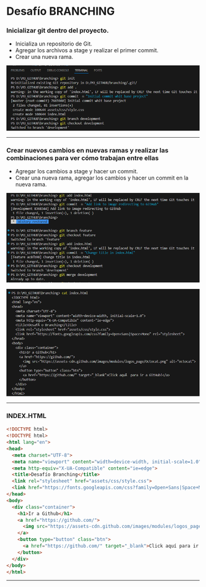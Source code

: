 # Desafío BRANCHING

### Inicializar git dentro del proyecto.
- Inicializa un repositorio de Git.
- Agregar los archivos a stage y realizar el primer commit.
- Crear una nueva rama.

![](https://github.com/mckateturry/branching/blob/main/assets/img/captura1.png?raw=true)

------------





### Crear nuevos cambios en nuevas ramas y realizar las combinaciones para ver cómo trabajan entre ellas
- Agregar los cambios a stage y hacer un commit.
- Crear una nueva rama, agregar los cambios y hacer un commit en la nueva rama.

![](https://github.com/mckateturry/branching/blob/main/assets/img/captura2.png?raw=true)

![](https://github.com/mckateturry/branching/blob/main/assets/img/captura4.png?raw=true)

------------


### INDEX.HTML
```html
<!DOCTYPE html>
<!DOCTYPE html>
<html lang="en">
<head>
  <meta charset="UTF-8">
  <meta name="viewport" content="width=device-width, initial-scale=1.0">
  <meta http-equiv="X-UA-Compatible" content="ie=edge">
  <title>Desafío Branching</title>
  <link rel="stylesheet" href="assets/css/style.css">
  <link href="https://fonts.googleapis.com/css?family=Open+Sans|Space+Mono" rel="stylesheet">
</head>
<body>
  <div class="container">
    <h1>Ir a Github</h1>
    <a href="https://github.com/">
      <img src="https://assets-cdn.github.com/images/modules/logos_page/Octocat.png" alt="octocat">
    </a>
    <button type="button" class="btn">
      <a href="https://github.com/" target="_blank">Click aquí para ir a GitHub!</a>
    </button>
  </div>
</body>
</html>
```

------------

